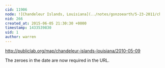 ```yaml
---
cid: 11906
node: ![Chandeleur Islands, Louisiana](../notes/gonzoearth/5-23-2011/chandeleur-islands-louisiana)
nid: 266
created_at: 2015-06-05 21:30:30 +0000
timestamp: 1433539830
uid: 1
author: warren
---
```


http://publiclab.org/map/chandeleur-islands-louisiana/2010-05-09

The zeroes in the date are now required in the URL. 